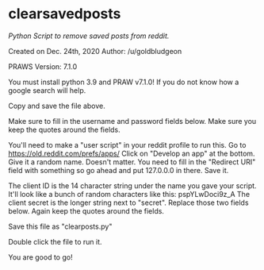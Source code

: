 # clearsavedposts
*Python Script to remove saved posts from reddit.*


Created on Dec. 24th, 2020
Author: /u/goldbludgeon

PRAWS Version: 7.1.0

You must install python 3.9 and PRAW v7.1.0! If you do not know how a google search will help.

Copy and save the file above.

Make sure to fill in the username and password fields below. Make sure you keep the quotes around the fields.

You'll need to make a "user script" in your reddit profile to run this.
Go to https://old.reddit.com/prefs/apps/
Click on "Develop an app" at the bottom.
Give it a random name. Doesn't matter.
You need to fill in the "Redirect URI" field with something so go ahead and put 127.0.0.0 in there.
Save it.

The client ID is the 14 character string under the name you gave your script.
It'll look like a bunch of random characters like this: pspYLwDoci9z_A
The client secret is the longer string next to "secret".
Replace those two fields below. Again keep the quotes around the fields.

Save this file as "clearposts.py"

Double click the file to run it.

You are good to go!
